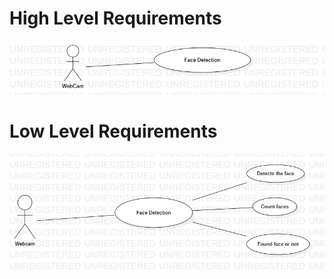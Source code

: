 ﻿# High Level Requirements

![C:\Users\ADMIN\Desktop\UseCaseDiagram1.png](Aspose.Words.e752b349-d9b7-4e8d-a8ab-c30d828d0653.001.png)


# Low Level Requirements

![C:\Users\ADMIN\Desktop\UseCaseDiagram2.png](Aspose.Words.e752b349-d9b7-4e8d-a8ab-c30d828d0653.002.png)

